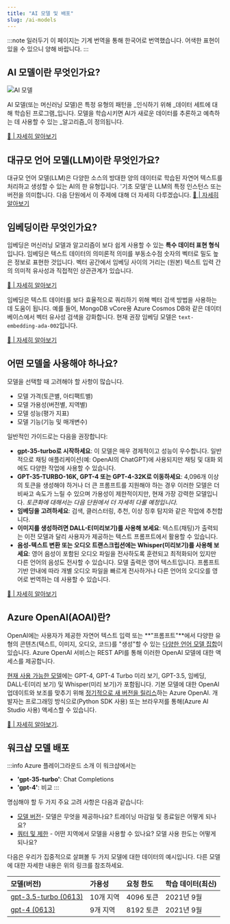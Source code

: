 ```yaml
---
title: "AI 모델 및 배포"
slug: /ai-models
---
```


<head>
  <body className="navigation-with-keyboard ko" />
</head>

:::note 일러두기
이 페이지는 기계 번역을 통해 한국어로 번역했습니다. 어색한 표현이 있을 수 있으니 양해 바랍니다.
:::

## AI 모델이란 무엇인가요?

![AI 모델](https://learn.microsoft.com/windows/ai/images/winml-model-flow.png)

AI 모델(또는 머신러닝 모델)은  특정 유형의 패턴을 _인식하기 위해 _데이터 세트에 대해 학습된  프로그램_입니다. 모델을 학습시키면 AI가 새로운 데이터를 추론하고 예측하는 데 사용할 수 있는 _알고리즘_이 정의됩니다. 

[🔖 | 자세히 알아보기](https://learn.microsoft.com/windows/ai/windows-ml/what-is-a-machine-learning-model)

## 대규모 언어 모델(LLM)이란 무엇인가요?

대규모 언어 모델(LLM)은 다양한 소스의 방대한 양의 데이터로 학습된 자연어 텍스트를 처리하고 생성할 수 있는 AI의 한 유형입니다. '기초 모델'은 LLM의 특정 인스턴스 또는 버전을 의미합니다. 다음 단원에서 이 주제에 대해 더 자세히 다루겠습니다.
[🔖 | 자세히 알아보기](https://learn.microsoft.com/training/modules/introduction-large-language-models/)

## 임베딩이란 무엇인가요?

임베딩은 머신러닝 모델과 알고리즘이 보다 쉽게 사용할 수 있는 **특수 데이터 표현 형식**입니다. 임베딩은 텍스트 데이터의 의미론적 의미를  부동소수점 숫자의 벡터로 밀도 높은 정보로 표현한 것입니다. 벡터 공간에서 임베딩 사이의 거리는 (원본) 텍스트 입력 간의 의미적 유사성과 직접적인 상관관계가 있습니다. 

[🔖 | 자세히 알아보기](https://learn.microsoft.com/azure/ai-services/openai/concepts/understand-embeddings#embedding-models)

임베딩은 텍스트 데이터를 보다 효율적으로 쿼리하기 위해 벡터 검색 방법을 사용하는 데 도움이 됩니다. 예를 들어, MongoDB vCore용 Azure Cosmos DB와 같은 데이터베이스에서 벡터 유사성 검색을 강화합니다. 현재 권장 임베딩 모델은 `text-embedding-ada-002`입니다.

[🔖 | 자세히 알아보기](https://learn.microsoft.com/azure/ai-services/openai/how-to/embeddings?tabs=console)

## 어떤 모델을 사용해야 하나요?

모델을 선택할 때 고려해야 할 사항이 많습니다.

- 모델 가격(토큰별, 아티팩트별)
- 모델 가용성(버전별, 지역별)
- 모델 성능(평가 지표)
- 모델 기능(기능 및 매개변수)

일반적인 가이드로는 다음을 권장합니다:
- **gpt-35-turbo로 시작하세요**: 이 모델은 매우 경제적이고 성능이 우수합니다. 일반적으로 채팅 애플리케이션(예: OpenAI의 ChatGPT)에 사용되지만 채팅 및 대화 외에도 다양한 작업에 사용할 수 있습니다.
- **GPT-35-TURBO-16K, GPT-4 또는 GPT-4-32K로 이동하세요**: 4,096개 이상의 토큰을 생성해야 하거나 더 큰 프롬프트를 지원해야 하는 경우 이러한 모델은 더 비싸고 속도가 느릴 수 있으며 가용성이 제한적이지만, 현재 가장 강력한 모델입니다. *토큰화에 대해서는 다음 단원에서 더 자세히 다룰 예정입니다.*
- **임베딩을 고려하세요**: 검색, 클러스터링, 추천, 이상 징후 탐지와 같은 작업에 추천합니다.
- **이미지를 생성하려면 DALL-E(미리보기)를 사용해 보세요**: 텍스트(채팅)가 출력되는 이전 모델과 달리 사용자가 제공하는 텍스트 프롬프트에서 활용할 수 있습니다.
- **음성-텍스트 변환 또는 오디오 트랜스크립션에는 Whisper(미리보기)를 사용해 보세요**: 영어 음성이 포함된 오디오 파일을 전사하도록 훈련되고 최적화되어 있지만 다른 언어의 음성도 전사할 수 있습니다. 모델 출력은 영어 텍스트입니다. 프롬프트 기반 안내에 따라 개별 오디오 파일을 빠르게 전사하거나 다른 언어의 오디오를 영어로 번역하는 데 사용할 수 있습니다.

[🔖 | 자세히 알아보기](https://learn.microsoft.com/azure/ai-services/openai/how-to/working-with-models?tabs=powershell)

## Azure OpenAI(AOAI)란?

OpenAI에는 사용자가 제공한 자연어 텍스트 입력 또는 **"프롬프트"**에서 다양한 유형의 콘텐츠(텍스트, 이미지, 오디오, 코드)를 "생성"할 수 있는 [다양한 언어 모델 집합](https://platform.openai.com/docs/models/overview)이 있습니다. Azure OpenAI 서비스는 REST API를 통해 이러한 OpenAI 모델에 대한 액세스를 제공합니다. 

[현재 사용 가능한 모델](https://learn.microsoft.com/en-us/azure/ai-services/openai/concepts/models)에는 GPT-4, GPT-4 Turbo 미리 보기, GPT-3.5, 임베딩, DALL-E(미리 보기) 및 Whisper(미리 보기)가 포함됩니다. 기본 모델에 대한 OpenAI 업데이트와 보조를 맞추기 위해 [정기적으로 새 버전을 릴리스](https://learn.microsoft.com/azure/ai-services/openai/concepts/model-versions)하는 Azure OpenAI. 개발자는 프로그래밍 방식으로(Python SDK 사용) 또는 브라우저를 통해(Azure AI Studio 사용) 액세스할 수 있습니다.

[🔖 | 자세히 알아보기](https://learn.microsoft.com/azure/ai-services/openai/overview).

## 워크샵 모델 배포

:::info Azure 플레이그라운드 소개
이 워크샵에서는
 - **'gpt-35-turbo'**: Chat Completions
 - **'gpt-4'**: 비교
:::

명심해야 할 두 가지 주요 고려 사항은 다음과 같습니다: 

- [모델 버전](https://learn.microsoft.com/azure/ai-services/openai/concepts/models)- 모델은 무엇을 제공하나요? 트레이닝 마감일 및 종료일은 어떻게 되나요?
- [쿼터 및 제한](https://learn.microsoft.com/azure/ai-services/openai/quotas-limits) - 어떤 지역에서 모델을 사용할 수 있나요? 모델 사용 한도는 어떻게 되나요?

다음은 우리가 집중적으로 살펴볼 두 가지 모델에 대한 데이터의 예시입니다. 다른 모델에 대한 자세한 내용은 위의 링크를 참조하세요.

| 모델(버전) | 가용성 | 요청 한도 | 학습 데이터(최신) |
|:---|:---|:---|:---|
| [gpt-3.5-turbo (0613)](https://learn.microsoft.com/azure/ai-services/openai/concepts/models#gpt-35-models)| 10개 지역 | 4096 토큰 | 2021년 9월 |
| [gpt-4 (0613)](https://learn.microsoft.com/azure/ai-services/openai/concepts/models#gpt-4-and-gpt-4-turbo-preview-models)| 9개 지역 | 8192 토큰 | 2021년 9월 |
